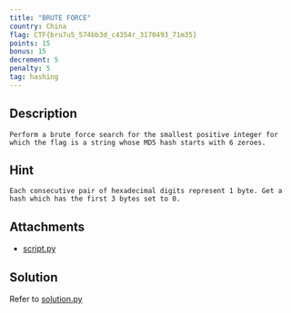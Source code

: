 ```yaml
---
title: "BRUTE FORCE"
country: China
flag: CTF{bru7u5_574bb3d_c4354r_3170493_71m35}
points: 15
bonus: 15
decrement: 5
penalty: 5
tag: hashing
---
```


## Description

```
Perform a brute force search for the smallest positive integer for which the flag is a string whose MD5 hash starts with 6 zeroes.
```

## Hint

```
Each consecutive pair of hexadecimal digits represent 1 byte. Get a hash which has the first 3 bytes set to 0.
```

## Attachments

- [script.py](script.py)

## Solution

Refer to [solution.py](solution.py)
